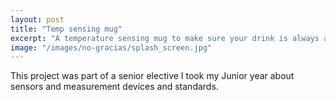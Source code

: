 ```yaml
---
layout: post
title: "Temp sensing mug"
excerpt: "A temperature sensing mug to make sure your drink is always at the temperature you want it to be!"
image: "/images/no-gracias/splash_screen.jpg"
---
```


This project was part of a senior elective I took my Junior year about sensors and measurement devices and standards. 